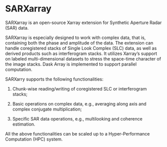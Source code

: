 # SARXarray

SARXarray is an open-source Xarray extension for Synthetic Aperture Radar (SAR) data.

SARXarray is especially designed to work with complex data, that is, containing both the phase and amplitude of the data. The extension can handle coregistered stacks of Single Look Complex (SLC) data, as well as derived products such as interferogram stacks.
It utilizes Xarray’s support on labeled multi-dimensional datasets to stress the space-time character of the image stacks. Dask Array is implemented to support parallel computation.

SARXarry supports the following functionalities:

1. Chunk-wise reading/writing of coregistered SLC or interferogram stacks;

2. Basic operations on complex data, e.g., averaging along axis and complex conjugate multiplication;

3. Specific SAR data operations, e.g., multilooking and coherence estimation.

All the above functionalities can be scaled up to a Hyper-Performance Computation (HPC) system.

